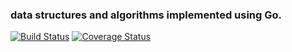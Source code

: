 ### data structures and algorithms implemented using Go.
[![Build Status](https://travis-ci.org/handane123/algorithms.svg?branch=master)](https://travis-ci.org/handane123/algorithms)
[![Coverage Status](https://coveralls.io/repos/github/handane123/algorithms/badge.svg?branch=master)](https://coveralls.io/github/handane123/algorithms?branch=master)